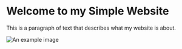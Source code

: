 <!DOCTYPE html>
<html>
<head>
	<title>My Simple Website</title>
</head>
<body>
	<h1>Welcome to my Simple Website</h1>
	<p>This is a paragraph of text that describes what my website is about.</p>
	<img src="https://www.example.com/image.jpg" alt="An example image">
  
</body>
</html>
